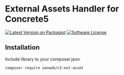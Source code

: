 # External Assets Handler for Concrete5
[![Latest Version on Packagist](https://img.shields.io/packagist/v/xanweb/c5-ext-asset.svg?style=flat-square)](https://packagist.org/packages/xanweb/c5-ext-asset)
[![Software License](https://img.shields.io/badge/license-MIT-brightgreen.svg?style=flat-square)](LICENSE)

## Installation

Include library to your composer.json
```bash
composer require xanweb/c5-ext-asset
```
